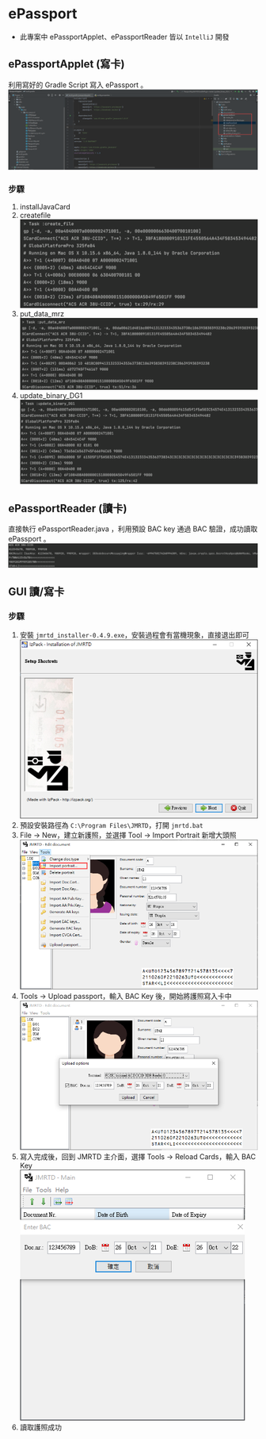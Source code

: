 # ePassport
- 此專案中 ePassportApplet、ePassportReader 皆以 `IntelliJ` 開發
## ePassportApplet (寫卡)
利用寫好的 Gradle Script 寫入 ePassport 。
![](./images/Gradle.png)
### 步驟
1. installJavaCard
2. createfile
![](./images/createFile.png)
3. put_data_mrz
![](./images/put_data_mrz.png)
4. update_binary_DG1
![](./images/update_binary_DG1.png)
## ePassportReader (讀卡)
直接執行 ePassportReader.java ，利用預設 BAC key 通過 BAC 驗證，成功讀取 ePassport 。
![](./images/passport_reader.png)
## GUI 讀/寫卡
### 步驟
1. 安裝 `jmrtd_installer-0.4.9.exe`，安裝過程會有當機現象，直接退出即可
![](./images/JMRTD_install.png)
2. 預設安裝路徑為 `C:\Program Files\JMRTD`，打開 `jmrtd.bat`
3. File -> New，建立新護照，並選擇 Tool -> Import Portrait 新增大頭照
![](./images/JMRTD_create_epassport.png)
4. Tools -> Upload passport，輸入 BAC Key 後，開始將護照寫入卡中
![](./images/JMRTD_upload.png)
5. 寫入完成後，回到 JMRTD 主介面，選擇 Tools -> Reload Cards，輸入 BAC Key
![](./images/JMRTD_reload.png)
6. 讀取護照成功